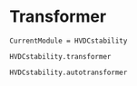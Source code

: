 # Transformer

```@meta
CurrentModule = HVDCstability
```

```@docs
HVDCstability.transformer
```

```@docs
HVDCstability.autotransformer
```
